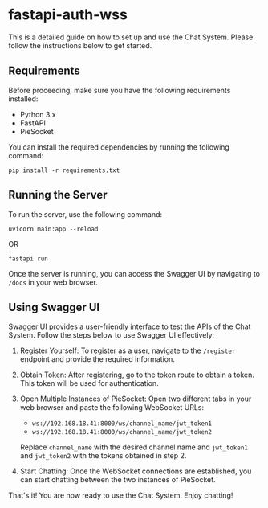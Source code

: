 # fastapi-auth-wss

This is a detailed guide on how to set up and use the Chat System. Please follow the instructions below to get started.

## Requirements

Before proceeding, make sure you have the following requirements installed:

- Python 3.x
- FastAPI
- PieSocket

You can install the required dependencies by running the following command:

```shell
pip install -r requirements.txt
```

## Running the Server

To run the server, use the following command:

```shell
uvicorn main:app --reload
```

OR

```shell
fastapi run
```

Once the server is running, you can access the Swagger UI by navigating to `/docs` in your web browser.

## Using Swagger UI

Swagger UI provides a user-friendly interface to test the APIs of the Chat System. Follow the steps below to use Swagger UI effectively:

1. Register Yourself: To register as a user, navigate to the `/register` endpoint and provide the required information.

2. Obtain Token: After registering, go to the token route to obtain a token. This token will be used for authentication.

3. Open Multiple Instances of PieSocket: Open two different tabs in your web browser and paste the following WebSocket URLs:

    - `ws://192.168.18.41:8000/ws/channel_name/jwt_token1`
    - `ws://192.168.18.41:8000/ws/channel_name/jwt_token2`

    Replace `channel_name` with the desired channel name and `jwt_token1` and `jwt_token2` with the tokens obtained in step 2.

4. Start Chatting: Once the WebSocket connections are established, you can start chatting between the two instances of PieSocket.

That's it! You are now ready to use the Chat System. Enjoy chatting!
